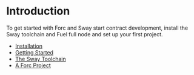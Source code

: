 # Introduction

To get started with Forc and Sway start contract development, install the Sway toolchain and Fuel full node and set up your first project.

- [Installation](./installation.md)
- [Getting Started](./overview.md)
- [The Sway Toolchain](./sway-toolchain.md)
- [A Forc Project](./forc_project.md)
